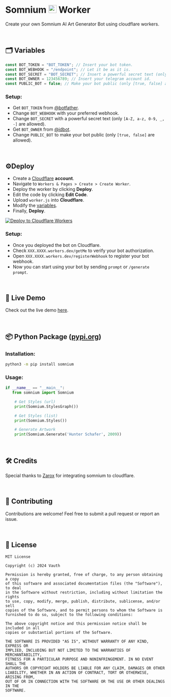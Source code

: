 <h1>
   Somnium
  <a href="#Gif"><img src="https://raw.githubusercontent.com/Tarikul-Islam-Anik/Animated-Fluent-Emojis/master/Emojis/Travel%20and%20places/Milky%20Way.png" width="25px"></a>
   Worker
</h1>
<p>Create your own Somnium AI Art Generator Bot using cloudflare workers.</p>

<br>

## 🗂 Variables
```javascript
const BOT_TOKEN = "BOT_TOKEN"; // Insert your bot token.
const BOT_WEBHOOK = "/endpoint"; // Let it be as it is.
const BOT_SECRET = "BOT_SECRET"; // Insert a powerful secret text (only [A-Z, a-z, 0-9, _, -] are allowed).
const BOT_OWNER = 123456789; // Insert your telegram account id.
const PUBLIC_BOT = false; // Make your bot public (only [true, false] are allowed).
```

### Setup:
- Get `BOT_TOKEN` from [@botfather](https://t.me/botfather).
- Change `BOT_WEBHOOK` with your preferred webhook.
- Change `BOT_SECRET` with a powerful secret text (only `[A-Z, a-z, 0-9, _, -]` are allowed).
- Get `BOT_OWNER` from [@idbot](https://t.me/username_to_id_bot).
- Change `PUBLIC_BOT` to make your bot public (only `[true, false]` are allowed).

<br>

## ⚙️Deploy
- Create a [Cloudflare](https://www.cloudflare.com/) **account**.
- Navigate to `Workers & Pages > Create > Create Worker`.
- Deploy the worker by clicking **Deploy**.
- Edit the code by clicking **Edit Code**.
- Upload `worker.js` into **Cloudflare**.
- Modify the [variables](#-variables).
- Finally, **Deploy**.

[![Deploy to Cloudflare Workers](https://deploy.workers.cloudflare.com/button)](https://deploy.workers.cloudflare.com/?url=https://github.com/vauth/somnium)
### Setup:
- Once you deployed the bot on Cloudflare.
- Check `XXX.XXXX.workers.dev/getMe` to verify your bot authorization.
- Open `XXX.XXXX.workers.dev/registerWebhook` to register your bot webhook.
- Now you can start using your bot by sending `prompt` or `/generate prompt`.

<br>

## 📡 Live Demo
Check out the live demo [here](https://t.me/InsomniumBot).

<br>

## 📦 Python Package ([pypi.org](https://pypi.org/project/somnium/))
### Installation:
```bash
python3 -m pip install somnium
```
### Usage:
```python
if __name__ == "__main__":
   from somnium import Somnium

    # Get Styles (url)
    print(Somnium.StylesGraph())

    # Get Styles (list)
    print(Somnium.Styles())

    # Generate Artwork
    print(Somnium.Generate('Hunter Schafer', 2009))
```

<br>

## 🛠 Credits
Special thanks to [Zarox](https://github.com/Zar0x) for integrating somnium to cloudflare.

<br>

## 🔗 Contributing
Contributions are welcome! Feel free to submit a pull request or report an issue.

<br>

## 🔎 License
```
MIT License

Copyright (c) 2024 Vauth

Permission is hereby granted, free of charge, to any person obtaining a copy
of this software and associated documentation files (the "Software"), to deal
in the Software without restriction, including without limitation the rights
to use, copy, modify, merge, publish, distribute, sublicense, and/or sell
copies of the Software, and to permit persons to whom the Software is
furnished to do so, subject to the following conditions:

The above copyright notice and this permission notice shall be included in all
copies or substantial portions of the Software.

THE SOFTWARE IS PROVIDED "AS IS", WITHOUT WARRANTY OF ANY KIND, EXPRESS OR
IMPLIED, INCLUDING BUT NOT LIMITED TO THE WARRANTIES OF MERCHANTABILITY,
FITNESS FOR A PARTICULAR PURPOSE AND NONINFRINGEMENT. IN NO EVENT SHALL THE
AUTHORS OR COPYRIGHT HOLDERS BE LIABLE FOR ANY CLAIM, DAMAGES OR OTHER
LIABILITY, WHETHER IN AN ACTION OF CONTRACT, TORT OR OTHERWISE, ARISING FROM,
OUT OF OR IN CONNECTION WITH THE SOFTWARE OR THE USE OR OTHER DEALINGS IN THE
SOFTWARE.
```

